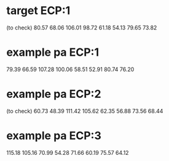 # target ECP:1
(to check)
 80.57
 68.06
106.01
 98.72
 61.18
 54.13
 79.65
 73.82

# example pa ECP:1
 79.39
 66.59
107.28
100.06
 58.51
 52.91
 80.74
 76.20

# example pa ECP:2
(to check)
 60.73
 48.39
111.42
105.62
 62.35
 56.88
 73.56
 68.44

# example pa ECP:3
115.18
105.16
70.99
54.28
71.66
60.19
75.57
64.12